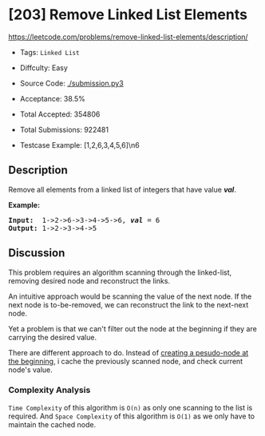 # [203] Remove Linked List Elements

<https://leetcode.com/problems/remove-linked-list-elements/description/>

- Tags: `Linked List`

- Diffculty: Easy

- Source Code: [./submission.py3](./submission.py3)

- Acceptance: 38.5%

- Total Accepted: 354806

- Total Submissions: 922481

- Testcase Example: [1,2,6,3,4,5,6]\n6

## Description

<p>Remove all elements from a linked list of integers that have value <b><i>val</i></b>.</p>

<p><b>Example:</b></p>

<pre>
<b>Input:</b>  1-&gt;2-&gt;6-&gt;3-&gt;4-&gt;5-&gt;6, <em><b>val</b></em> = 6
<b>Output:</b> 1-&gt;2-&gt;3-&gt;4-&gt;5
</pre>

## Discussion

This problem requires an algorithm scanning through the linked-list, removing
desired node and reconstruct the links.

An intuitive approach would be scanning the value of the next node.
If the next node is to-be-removed, we can reconstruct the link to the
next-next node.

Yet a problem is that we can't filter out the node at the beginning if they
are carrying the desired value.

There are different approach to do. Instead of [creating a pesudo-node at the
beginning](https://leetcode.com/explore/challenge/card/july-leetcoding-challenge/546/week-3-july-15th-july-21st/3396/discuss/746590/O(n)-time-O(1)-space-solution-wvideo-whiteboard-explanation),
i cache the previously scanned node, and check current node's value.

### Complexity Analysis

`Time Complexity` of this algorithm is `O(n)` as only one scanning to the list
is required. And `Space Complexity` of this algorithm is `O(1)` as we only
have to maintain the cached node.
